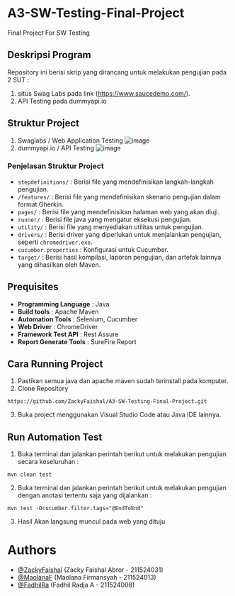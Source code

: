# A3-SW-Testing-Final-Project
Final Project For SW Testing

## Deskripsi Program
  Repository ini berisi skrip yang dirancang untuk melakukan pengujian pada 2 SUT : 
  1. situs Swag Labs pada link (https://www.saucedemo.com/).
  2. API Testing pada dummyapi.io 

## Struktur Project
1. Swaglabs / Web Application Testing
   ![image](https://github.com/ZackyFaishal/A3-SW-Testing-Final-Project/assets/95175098/84da17a4-0064-4a1a-b5f6-902ba1a374a8)
3. dummyapi.io / API Testing
   ![image](https://github.com/ZackyFaishal/A3-SW-Testing-Final-Project/assets/95175098/a913d41a-6671-43d7-b90f-45c171eff33e)


### Penjelasan Struktur Project
- `stepdefinitions/` : Berisi file yang mendefinisikan langkah-langkah pengujian.
- `/features/` : Berisi file yang mendefinisikan skenario pengujian dalam format Gherkin.
- `pages/` : Berisi file yang mendefinisikan halaman web yang akan diuji.
- `runner/` : Berisi file java yang mengatur eksekusi pengujian.
- `utility/` : Berisi file yang menyediakan utilitas untuk pengujian.
- `drivers/` : Berisi driver yang diperlukan untuk menjalankan pengujian, seperti `chromedriver.exe`.
- `cucumber.properties` : Konfigurasi untuk Cucumber.
- `target/` : Berisi hasil kompilasi, laporan pengujian, dan artefak lainnya yang dihasilkan oleh Maven.

## Prequisites 
- **Programming Language** : Java
- **Build tools** : Apache Maven
- **Automation Tools** : Selenium, Cucumber
- **Web Driver** : ChromeDriver
- **Framework Test API** : Rest Assure
- **Report Generate Tools** : SureFire Report

## Cara Running Project
1. Pastikan semua java dan apache maven sudah terinstall pada komputer. 
2. Clone Repository 
```
https://github.com/ZackyFaishal/A3-SW-Testing-Final-Project.git
```
3. Buka project menggunakan Visual Studio Code atau Java IDE lainnya.

## Run Automation Test
1. Buka terminal dan jalankan perintah berikut untuk melakukan pengujian secara keseluruhan :
```
mvn clean test
```
2. Buka terminal dan jalankan perintah berikut untuk melakukan pengujian dengan anotasi tertentu saja yang dijalankan :
```
mvn test -Dcucumber.filter.tags="@EndToEnd"
```
3. Hasil Akan langsung muncul pada web yang dituju




# Authors 
- [@ZackyFaishal](https://github.com/ZackyFaishal) (Zacky Faishal Abror - 211524031) 
- [@MaolanaF](https://github.com/MaolanaF) (Maolana Firmansyah - 211524013)
- [@FadhilRa](https://github.com/FadhilRa) (Fadhil Radja A - 211524008)



